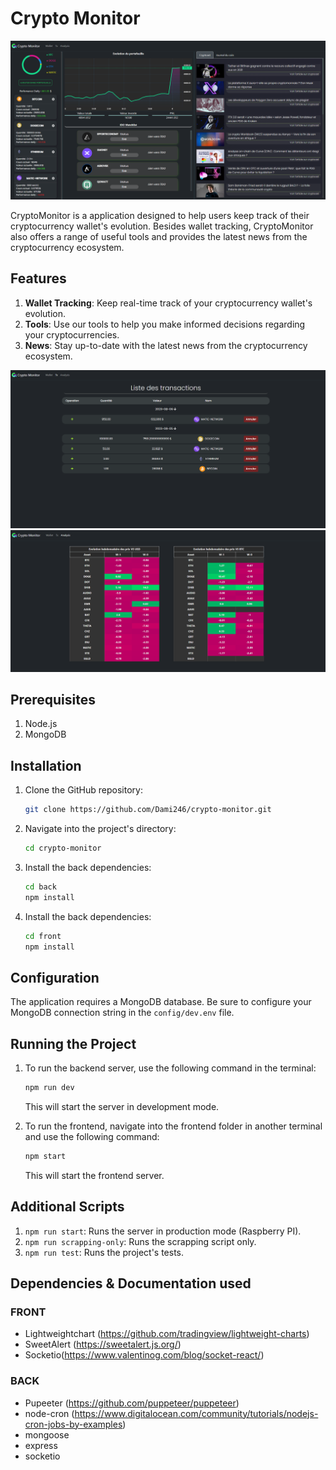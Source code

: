 # Crypto Monitor

![Main Page](./assets/mainPage.png)

CryptoMonitor is a application designed to help users keep track of their cryptocurrency wallet's evolution. Besides wallet tracking, CryptoMonitor also offers a range of useful tools and provides the latest news from the cryptocurrency ecosystem.

## Features

1. **Wallet Tracking**: Keep real-time track of your cryptocurrency wallet's evolution.
2. **Tools**: Use our tools to help you make informed decisions regarding your cryptocurrencies.
3. **News**: Stay up-to-date with the latest news from the cryptocurrency ecosystem.

![Tx Page](./assets/txPage.png)
![Analysis Page](./assets/analysisPage.png)

## Prerequisites

1. Node.js
2. MongoDB

## Installation

1. Clone the GitHub repository:
    ```bash
    git clone https://github.com/Dami246/crypto-monitor.git
    ```

2. Navigate into the project's directory:
    ```bash
    cd crypto-monitor
    ```

3. Install the back dependencies:
    ```bash
    cd back
    npm install
    ```

4. Install the back dependencies:
    ```bash
    cd front
    npm install
    ```

## Configuration

The application requires a MongoDB database. Be sure to configure your MongoDB connection string in the `config/dev.env` file.

## Running the Project

1. To run the backend server, use the following command in the terminal:
    ```bash
    npm run dev
    ```
    This will start the server in development mode.

2. To run the frontend, navigate into the frontend folder in another terminal and use the following command:
    ```bash
    npm start
    ```
    This will start the frontend server.

## Additional Scripts

1. `npm run start`: Runs the server in production mode (Raspberry PI).
2. `npm run scrapping-only`: Runs the scrapping script only.
3. `npm run test`: Runs the project's tests.

## Dependencies & Documentation used

### FRONT

* Lightweightchart (https://github.com/tradingview/lightweight-charts)
* SweetAlert (https://sweetalert.js.org/)
* Socketio(https://www.valentinog.com/blog/socket-react/)

### BACK

* Pupeeter (https://github.com/puppeteer/puppeteer)
* node-cron (https://www.digitalocean.com/community/tutorials/nodejs-cron-jobs-by-examples)
* mongoose
* express
* socketio